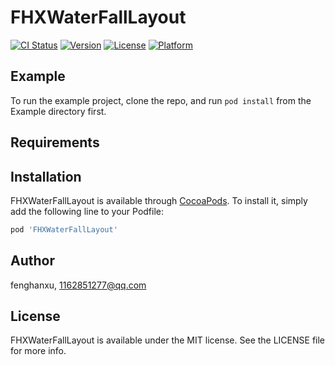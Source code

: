 # FHXWaterFallLayout

[![CI Status](https://img.shields.io/travis/fenghanxu/FHXWaterFallLayout.svg?style=flat)](https://travis-ci.org/fenghanxu/FHXWaterFallLayout)
[![Version](https://img.shields.io/cocoapods/v/FHXWaterFallLayout.svg?style=flat)](https://cocoapods.org/pods/FHXWaterFallLayout)
[![License](https://img.shields.io/cocoapods/l/FHXWaterFallLayout.svg?style=flat)](https://cocoapods.org/pods/FHXWaterFallLayout)
[![Platform](https://img.shields.io/cocoapods/p/FHXWaterFallLayout.svg?style=flat)](https://cocoapods.org/pods/FHXWaterFallLayout)

## Example

To run the example project, clone the repo, and run `pod install` from the Example directory first.

## Requirements

## Installation

FHXWaterFallLayout is available through [CocoaPods](https://cocoapods.org). To install
it, simply add the following line to your Podfile:

```ruby
pod 'FHXWaterFallLayout'
```

## Author

fenghanxu, 1162851277@qq.com

## License

FHXWaterFallLayout is available under the MIT license. See the LICENSE file for more info.
